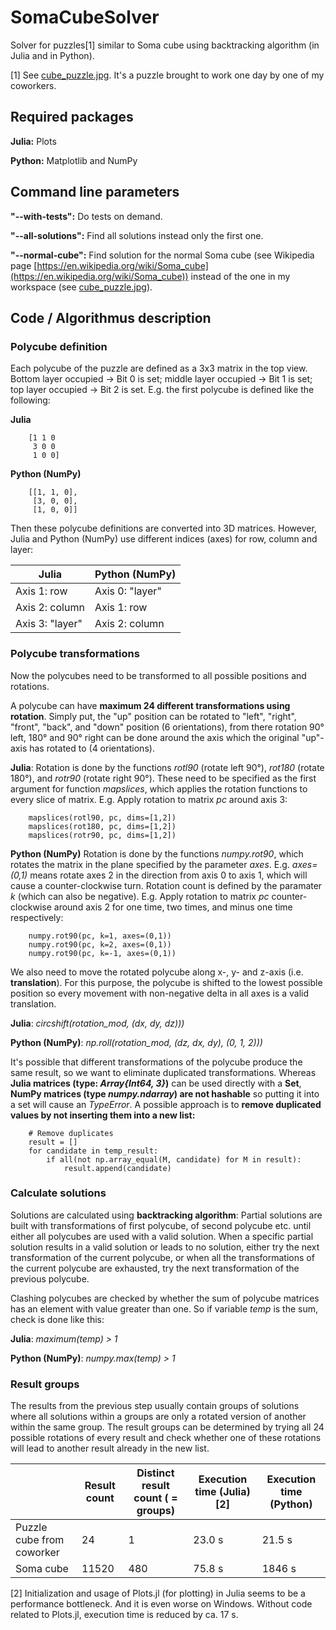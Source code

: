 # SomaCubeSolver
Solver for puzzles[1] similar to Soma cube using backtracking algorithm (in Julia and in Python).

[1] See [cube_puzzle.jpg](cube_puzzle.jpg). It's a puzzle brought to work one day by one of my coworkers.

Required packages
------------
**Julia:** Plots

**Python:** Matplotlib and NumPy

Command line parameters
------------
**"--with-tests":** Do tests on demand.

**"--all-solutions":** Find all solutions instead only the first one.

**"--normal-cube":** Find solution for the normal Soma cube (see Wikipedia page [https://en.wikipedia.org/wiki/Soma_cube](https://en.wikipedia.org/wiki/Soma_cube)) instead of the one in my workspace (see [cube_puzzle.jpg](cube_puzzle.jpg)).

Code / Algorithmus description
------------

### Polycube definition
Each polycube of the puzzle are defined as a 3x3 matrix in the top view. Bottom layer occupied -> Bit 0 is set; middle layer occupied -> Bit 1 is set; top layer occupied -> Bit 2 is set. E.g. the first polycube is defined like the following:

**Julia**
```
    [1 1 0
     3 0 0
     1 0 0]
```

**Python (NumPy)**
```
    [[1, 1, 0],
     [3, 0, 0],
     [1, 0, 0]]
```

Then these polycube definitions are converted into 3D matrices. However, Julia and Python (NumPy) use different indices (axes) for row, column and layer:

| Julia | Python (NumPy) |
| --- | --- |
| Axis 1: row | Axis 0: "layer" |
| Axis 2: column | Axis 1: row |
| Axis 3: "layer"| Axis 2: column |


### Polycube transformations
Now the polycubes need to be transformed to all possible positions and rotations.

A polycube can have **maximum 24 different transformations using rotation**. Simply put, the "up" position can be rotated to "left", "right", "front", "back", and "down" position (6 orientations), from there rotation 90° left, 180° and 90° right can be done around the axis which the original "up"-axis has rotated to (4 orientations).

**Julia**: Rotation is done by the functions *rotl90* (rotate left 90°), *rot180* (rotate 180°), and *rotr90* (rotate right 90°). These need to be specified as the first argument for function *mapslices*, which applies the rotation functions to every slice of matrix. E.g. Apply rotation to matrix *pc* around axis 3:
```
    mapslices(rotl90, pc, dims=[1,2])
    mapslices(rot180, pc, dims=[1,2])
    mapslices(rotr90, pc, dims=[1,2])
```


**Python (NumPy)** Rotation is done by the functions *numpy.rot90*, which rotates the matrix in the plane specified by the parameter *axes*. E.g. *axes=(0,1)* means rotate axes 2 in the direction from axis 0 to axis 1, which will cause a counter-clockwise turn. Rotation count is defined by the paramater *k* (which can also be negative). E.g. Apply rotation to matrix *pc* counter-clockwise around axis 2 for one time, two times, and minus one time respectively:
```
    numpy.rot90(pc, k=1, axes=(0,1))
    numpy.rot90(pc, k=2, axes=(0,1))
    numpy.rot90(pc, k=-1, axes=(0,1))
```

We also need to move the rotated polycube along x-, y- and z-axis (i.e. **translation**). For this purpose, the polycube is shifted to the lowest possible position so every movement with non-negative delta in all axes is a valid translation.

**Julia**: *circshift(rotation_mod, (dx, dy, dz)))*

**Python (NumPy)**: *np.roll(rotation_mod, (dz, dx, dy), (0, 1, 2)))*

It's possible that different transformations of the polycube produce the same result, so we want to eliminate duplicated transformations. Whereas **Julia matrices (type: *Array{Int64, 3}*)** can be used directly with a **Set**, **NumPy matrices (type *numpy.ndarray*) are not hashable** so putting it into a set will cause an *TypeError*. A possible approach is to **remove duplicated values by not inserting them into a new list:**
```
    # Remove duplicates
    result = []
    for candidate in temp_result:
        if all(not np.array_equal(M, candidate) for M in result):
            result.append(candidate)
```

### Calculate solutions
Solutions are calculated using **backtracking algorithm**: Partial solutions are built with transformations of first polycube, of second polycube etc. until either all polycubes are used with a valid solution. When a specific partial solution results in a valid solution or leads to no solution, either try the next transformation of the current polycube, or when all the transformations of the current polycube are exhausted, try the next transformation of the previous polycube.

Clashing polycubes are checked by whether the sum of polycube matrices has an element with value greater than one. So if variable *temp* is the sum, check is done like this:

**Julia**: *maximum(temp) > 1*

**Python (NumPy)**: *numpy.max(temp) > 1*


### Result groups
The results from the previous step usually contain groups of solutions where all solutions within a groups are only a rotated version of another within the same group. The result groups can be determined by trying all 24 possible rotations of every result and check whether one of these rotations will lead to another result already in the new list. 

|  | Result count | Distinct result count ( = groups) | Execution time (Julia) [2] | Execution time (Python) |
| --- | --- | --- | --- | --- |
| Puzzle cube from coworker | 24 | 1 | 23.0 s | 21.5 s |
| Soma cube | 11520 | 480 | 75.8 s | 1846 s |

[2] Initialization and usage of Plots.jl (for plotting) in Julia seems to be a performance bottleneck. And it is even worse on Windows. Without code related to Plots.jl, execution time is reduced by ca. 17 s.
